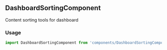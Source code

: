 ## DashboardSortingComponent

Content sorting tools for dashboard

### Usage

```javascript
import DashboardSortingComponent from 'components/DashboardSortingComponent/DashboardSortingComponent.js';
```
